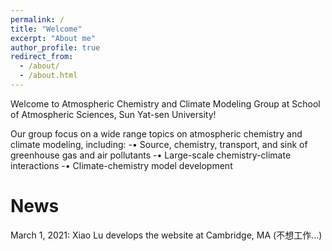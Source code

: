 ```yaml
---
permalink: /
title: "Welcome"
excerpt: "About me"
author_profile: true
redirect_from: 
  - /about/
  - /about.html
---
```

Welcome to Atmospheric Chemistry and Climate Modeling Group at School of Atmospheric Sciences, Sun Yat-sen University!

Our group focus on a wide range topics on atmospheric chemistry and climate modeling, including:
-• Source, chemistry, transport, and sink of greenhouse gas and air pollutants
-• Large-scale chemistry-climate interactions
-• Climate-chemistry model development

News
======
March 1, 2021: Xiao Lu develops the website at Cambridge, MA (不想工作...)


